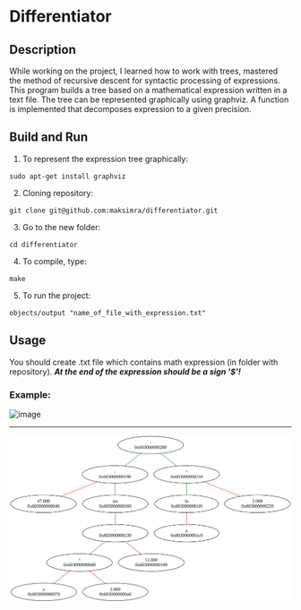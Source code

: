 # Differentiator
## Description
While working on the project, I learned how to work with trees, mastered the method of recursive descent for syntactic processing of expressions.
This program builds a tree based on a mathematical expression written in a text file. The tree can be represented graphically using graphviz.
A function is implemented that decomposes expression to a given precision.
## Build and Run
1) To represent the expression tree graphically:
```
sudo apt-get install graphviz
```
2) Cloning repository:
```
git clone git@github.com:maksimra/differentiator.git
```
3) Go to the new folder:
```
cd differentiator
```
4) To compile, type:
```
make
```
5) To run the project:
```
objects/output "name_of_file_with_expression.txt"
```
## Usage
You should create .txt file which contains math expression (in folder with repository).
***At the end of the expression should be a sign '$'!***
### Example:
![image](https://github.com/user-attachments/assets/2cd59ff9-66e1-4bc2-a32a-5387b6785caa)
***
![tree](img/diff.png)

